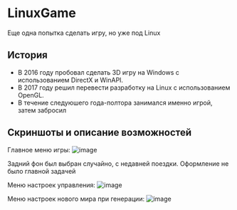 # LinuxGame
Еще одна попытка сделать игру, но уже под Linux

## История
* В 2016 году пробовал сделать 3D игру на Windows с использованием DirectX и WinAPI. 
* В 2017 году решил перевести разработку на Linux с использованием OpenGL.
* В течение следуюшего года-полтора занимался именно игрой, затем забросил

## Скриншоты и описание возможностей

Главное меню игры:
![image](https://user-images.githubusercontent.com/93870232/176842732-6c6ee186-fc32-4f65-a240-c8706daebe3b.png)

Задний фон был выбран случайно, с недавней поездки. Оформление не было главной задачей

Меню настроек управления:
![image](https://user-images.githubusercontent.com/93870232/176842779-ae1a29f1-0eeb-49a9-aced-7996c90eb830.png)

Меню настроек нового мира при генерации:
![image](https://user-images.githubusercontent.com/93870232/176843504-51e4e512-fc45-4085-b545-b58eca8b4387.png)

